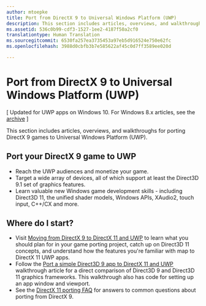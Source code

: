 ```yaml
---
author: mtoepke
title: Port from DirectX 9 to Universal Windows Platform (UWP)
description: This section includes articles, overviews, and walkthroughs for porting DirectX 9 games to Universal Windows Platform (UWP).
ms.assetid: 536c0b99-cdf3-1527-1ee2-4187f50a2cf0
translationtype: Human Translation
ms.sourcegitcommit: 6530fa257ea3735453a97eb5d916524e750e62fc
ms.openlocfilehash: 3988d0cbfb3b7e585622af45c0d7ff3589ee020d

---
```


# Port from DirectX 9 to Universal Windows Platform (UWP)


\[ Updated for UWP apps on Windows 10. For Windows 8.x articles, see the [archive](http://go.microsoft.com/fwlink/p/?linkid=619132) \]

This section includes articles, overviews, and walkthroughs for porting DirectX 9 games to Universal Windows Platform (UWP).

##  Port your DirectX 9 game to UWP


-   Reach the UWP audiences and monetize your game.
-   Target a wide array of devices, all of which support at least the Direct3D 9.1 set of graphics features.
-   Learn valuable new Windows game development skills - including Direct3D 11, the unified shader models, Windows APIs, XAudio2, touch input, C++/CX and more.

## Where do I start?


-   Visit [Moving from DirectX 9 to DirectX 11 and UWP](porting-considerations.md) to learn what you should plan for in your game porting project, catch up on Direct3D 11 concepts, and understand how the features you're familiar with map to DirectX 11 UWP apps.
-   Follow the [Port a simple Direct3D 9 app to DirectX 11 and UWP](walkthrough--simple-port-from-direct3d-9-to-11-1.md) walkthrough article for a direct comparison of Direct3D 9 and Direct3D 11 graphics frameworks. This walkthrough also has code for setting up an app window and viewport.
-   See the [DirectX 11 porting FAQ](directx-porting-faq.md) for answers to common questions about porting from DirectX 9.

 

 







<!--HONumber=Aug16_HO3-->


